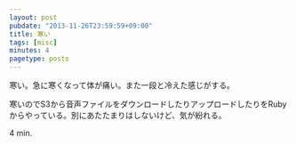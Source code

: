 ```yaml
---
layout: post
pubdate: "2013-11-26T23:59:59+09:00"
title: 寒い
tags: [misc]
minutes: 4
pagetype: posts
---
```

寒い。急に寒くなって体が痛い。また一段と冷えた感じがする。

寒いのでS3から音声ファイルをダウンロードしたりアップロードしたりをRubyからやっている。別にあたたまりはしないけど、気が紛れる。

4 min.
